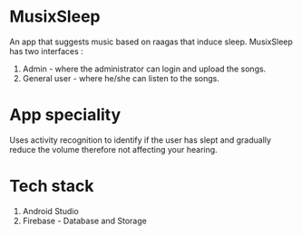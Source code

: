 # MusixSleep
An app that suggests music based on raagas that induce sleep. MusixSleep has two interfaces :
1. Admin - where the administrator can login and upload the songs.
2. General user - where he/she can listen to the songs.

# App speciality
Uses activity recognition to identify if the user has slept and gradually reduce the volume therefore not affecting your hearing.

# Tech stack
1. Android Studio
2. Firebase - Database and Storage
